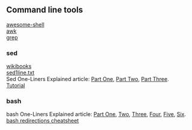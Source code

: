 
## Command line tools

[awesome-shell](https://github.com/alebcay/awesome-shell)  
[awk](https://en.wikibooks.org/wiki/AWK)  
[grep](https://alvinalexander.com/unix/edu/examples/grep.shtml)  

### sed
[wikibooks](https://en.wikibooks.org/wiki/Sed)  
[sed1line.txt](http://www.pement.org/sed/sed1line.txt)  
Sed One-Liners Explained article: 
[Part One](https://catonmat.net/sed-one-liners-explained-part-one), 
[Part Two](https://catonmat.net/sed-one-liners-explained-part-two), 
[Part Three](https://catonmat.net/sed-one-liners-explained-part-three).  
[Tutorial](https://www.grymoire.com/Unix/Sed.html)  

### bash
bash One-Liners Explained article: 
[Part One](https://catonmat.net/bash-one-liners-explained-part-one), 
[Two](https://catonmat.net/bash-one-liners-explained-part-two), 
[Three](https://catonmat.net/bash-one-liners-explained-part-three), 
[Four](https://catonmat.net/bash-one-liners-explained-part-four), 
[Five](https://catonmat.net/bash-one-liners-explained-part-five), 
[Six](https://catonmat.net/bash-one-liners-explained-part-six).  
[bash redirections cheatsheet](https://catonmat.net/ftp/bash-redirections-cheat-sheet.pdf)

